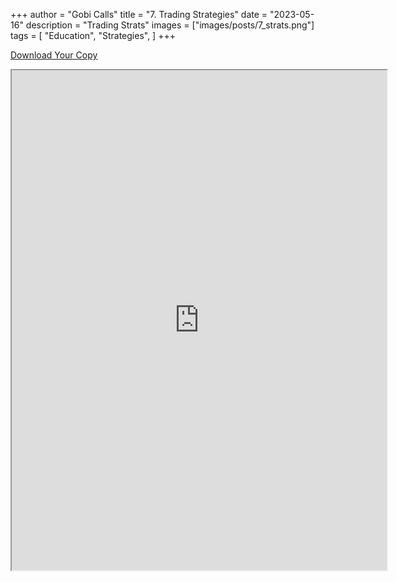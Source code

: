 +++
author = "Gobi Calls"
title = "7. Trading Strategies"
date = "2023-05-16"
description = "Trading Strats"
images = ["images/posts/7_strats.png"]
tags = [
    "Education",
    "Strategies",
]
+++

<a class="btn btn-secondary px-4 my-1 ms-xl-4" href="https://docs.google.com/document/d/12FyIHyN4alMyTeiVqb7YA60IGlnhausw-LNHQyJ03O0/preview" target="_blank">Download Your Copy</span></a>
<iframe src="https://docs.google.com/document/d/12FyIHyN4alMyTeiVqb7YA60IGlnhausw-LNHQyJ03O0/preview" width="600px" height="800px" allow="autoplay"></iframe>
